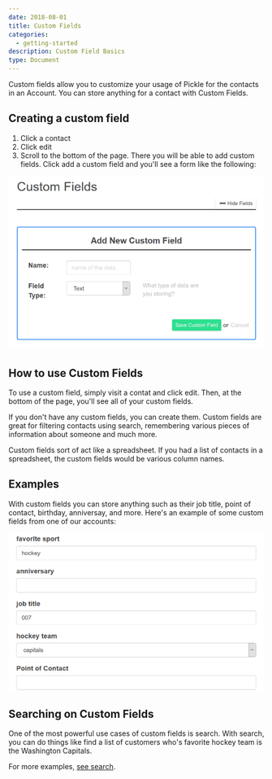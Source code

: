 ```yaml
---
date: 2018-08-01
title: Custom Fields
categories:
  - getting-started
description: Custom Field Basics
type: Document
---
```


Custom fields allow you to customize your usage of Pickle for the contacts in an Account. You can store anything for a contact with Custom Fields.

## Creating a custom field

1. Click a contact
2. Click edit
3. Scroll to the bottom of the page. There you will be able to add custom fields. Click add a custom field and you'll see a form like the following:

![Create Custom Field Form](/images/custom-fields/creating.png)




## How to use Custom Fields

To use a custom field, simply visit a contat and click edit. Then, at the bottom of the page, you'll see all of your custom fields. 

If you don't have any custom fields, you can create them. Custom fields are great for filtering contacts using search, remembering various pieces of information about someone and much more.

Custom fields sort of act like a spreadsheet. If you had a list of contacts in a spreadsheet, the custom fields would be various column names. 



## Examples

With custom fields you can store anything such as their job title, point of contact, birthday, anniversay, and more. Here's an example of some custom fields from one of our accounts: 

![custom field example screenshot](/images/custom-fields/examples.png)




## Searching on Custom Fields

One of the most powerful use cases of custom fields is search. With search, you can do things like find a list of customers who's favorite hockey team is the Washington Capitals. 

For more examples, [see search](/getting-started/search).

